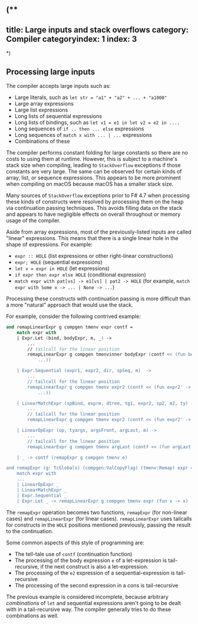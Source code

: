 (**
---
title: Large inputs and stack overflows
category: Compiler
categoryindex: 1
index: 3
---
*)
## Processing large inputs

The compiler accepts large inputs such as:

* Large literals, such as `let str = "a1" + "a2" + ... + "a1000"`
* Large array expressions
* Large list expressions
* Long lists of sequential expressions
* Long lists of bindings, such as `let v1 = e1 in let v2 = e2 in ....`
* Long sequences of `if .. then ... else` expressions
* Long sequences of `match x with ... | ...` expressions
* Combinations of these

The compiler performs constant folding for large constants so there are no costs to using them at runtime. However, this is subject to a machine's stack size when compiling, leading to `StackOverflow` exceptions if those constants are very large. The same can be observed for certain kinds of array, list, or sequence expressions. This appears to be more prominent when compiling on macOS because macOS has a smaller stack size.

Many sources of `StackOverflow` exceptions prior to F# 4.7 when processing these kinds of constructs were resolved by processing them on the heap via continuation passing techniques. This avoids filling data on the stack and appears to have negligible effects on overall throughout or memory usage of the compiler.

Aside from array expressions, most of the previously-listed inputs are called "linear" expressions. This means that there is a single linear hole in the shape of expressions. For example:

* `expr :: HOLE` (list expressions or other right-linear constructions)
* `expr; HOLE` (sequential expressions)
* `let v = expr in HOLE` (let expressions)
* `if expr then expr else HOLE` (conditional expression)
* `match expr with pat[vs] -> e1[vs] | pat2 -> HOLE` (for example, `match expr with Some x -> ... | None -> ...`)

Processing these constructs with continuation passing is more difficult than a more "natural" approach that would use the stack.

For example, consider the following contrived example:

```fsharp
and remapLinearExpr g compgen tmenv expr contf =
    match expr with
    | Expr.Let (bind, bodyExpr, m, _) ->
        ...
        // tailcall for the linear position
        remapLinearExpr g compgen tmenvinner bodyExpr (contf << (fun bodyExpr' ->
            ...))

    | Expr.Sequential (expr1, expr2, dir, spSeq, m)  ->
        ...
        // tailcall for the linear position
        remapLinearExpr g compgen tmenv expr2 (contf << (fun expr2' ->
            ...))

    | LinearMatchExpr (spBind, exprm, dtree, tg1, expr2, sp2, m2, ty) ->
        ...
        // tailcall for the linear position
        remapLinearExpr g compgen tmenv expr2 (contf << (fun expr2' ->  ...))

    | LinearOpExpr (op, tyargs, argsFront, argLast, m) ->
        ...
        // tailcall for the linear position
        remapLinearExpr g compgen tmenv argLast (contf << (fun argLast' -> ...))

    | _ -> contf (remapExpr g compgen tmenv e)

and remapExpr (g: TcGlobals) (compgen:ValCopyFlag) (tmenv:Remap) expr =
    match expr with
    ...
    | LinearOpExpr _
    | LinearMatchExpr _
    | Expr.Sequential _
    | Expr.Let _ -> remapLinearExpr g compgen tmenv expr (fun x -> x)
```

The `remapExpr` operation becomes two functions, `remapExpr` (for non-linear cases) and `remapLinearExpr` (for linear cases). `remapLinearExpr` uses tailcalls for constructs in the `HOLE` positions mentioned previously, passing the result to the continuation.

Some common aspects of this style of programming are:

* The tell-tale use of `contf` (continuation function)
* The processing of the body expression `e` of a let-expression is tail-recursive, if the next construct is also a let-expression.
* The processing of the `e2` expression of a sequential-expression is tail-recursive
* The processing of the second expression in a cons is tail-recursive

The previous example is considered incomplete, because arbitrary _combinations_ of `let` and sequential expressions aren't going to be dealt with in a tail-recursive way. The compiler generally tries to do these combinations as well.

